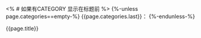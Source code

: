 <% # 如果有CATEGORY 显示在标题前 %>
{%-unless page.categories==empty-%}
  {{page.categories.last}}：
{%-endunless-%}

{{page.title}}
